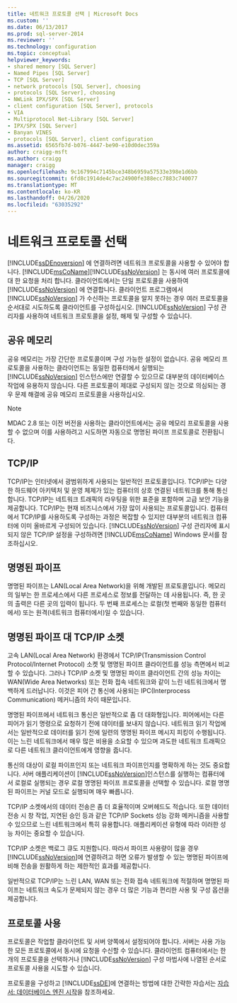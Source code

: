 ```yaml
---
title: 네트워크 프로토콜 선택 | Microsoft Docs
ms.custom: ''
ms.date: 06/13/2017
ms.prod: sql-server-2014
ms.reviewer: ''
ms.technology: configuration
ms.topic: conceptual
helpviewer_keywords:
- shared memory [SQL Server]
- Named Pipes [SQL Server]
- TCP [SQL Server]
- network protocols [SQL Server], choosing
- protocols [SQL Server], choosing
- NWLink IPX/SPX [SQL Server]
- client configuration [SQL Server], protocols
- VIA
- Multiprotocol Net-Library [SQL Server]
- IPX/SPX [SQL Server]
- Banyan VINES
- protocols [SQL Server], client configuration
ms.assetid: 6565fb7d-b076-4447-be90-e10d0dec359a
author: craigg-msft
ms.author: craigg
manager: craigg
ms.openlocfilehash: 9c167994c7145bce348b6959a57533e398e1d6bb
ms.sourcegitcommit: 6fd8c1914de4c7ac24900fe388ecc7883c740077
ms.translationtype: MT
ms.contentlocale: ko-KR
ms.lasthandoff: 04/26/2020
ms.locfileid: "63035292"
---
```

# <a name="choosing-a-network-protocol"></a>네트워크 프로토콜 선택
  [!INCLUDE[ssDEnoversion](../../includes/ssdenoversion-md.md)] 에 연결하려면 네트워크 프로토콜을 사용할 수 있어야 합니다. [!INCLUDE[msCoName](../../includes/msconame-md.md)][!INCLUDE[ssNoVersion](../../includes/ssnoversion-md.md)] 는 동시에 여러 프로토콜에 대 한 요청을 처리 합니다. 클라이언트에서는 단일 프로토콜을 사용하여 [!INCLUDE[ssNoVersion](../../includes/ssnoversion-md.md)] 에 연결합니다. 클라이언트 프로그램에서 [!INCLUDE[ssNoVersion](../../includes/ssnoversion-md.md)] 가 수신하는 프로토콜을 알지 못하는 경우 여러 프로토콜을 순서대로 시도하도록 클라이언트를 구성하십시오. [!INCLUDE[ssNoVersion](../../includes/ssnoversion-md.md)] 구성 관리자를 사용하여 네트워크 프로토콜을 설정, 해제 및 구성할 수 있습니다.  
  
## <a name="shared-memory"></a>공유 메모리  
 공유 메모리는 가장 간단한 프로토콜이며 구성 가능한 설정이 없습니다. 공유 메모리 프로토콜을 사용하는 클라이언트는 동일한 컴퓨터에서 실행되는 [!INCLUDE[ssNoVersion](../../includes/ssnoversion-md.md)] 인스턴스에만 연결할 수 있으므로 대부분의 데이터베이스 작업에 유용하지 않습니다. 다른 프로토콜이 제대로 구성되지 않는 것으로 의심되는 경우 문제 해결에 공유 메모리 프로토콜을 사용하십시오.  
  
> [!NOTE]  
>  MDAC 2.8 또는 이전 버전을 사용하는 클라이언트에서는 공유 메모리 프로토콜을 사용할 수 없으며 이를 사용하려고 시도하면 자동으로 명명된 파이프 프로토콜로 전환됩니다.  
  
## <a name="tcpip"></a>TCP/IP  
 TCP/IP는 인터넷에서 광범위하게 사용되는 일반적인 프로토콜입니다. TCP/IP는 다양한 하드웨어 아키텍처 및 운영 체제가 있는 컴퓨터의 상호 연결된 네트워크를 통해 통신합니다. TCP/IP는 네트워크 트래픽의 라우팅을 위한 표준을 포함하며 고급 보안 기능을 제공합니다. TCP/IP는 현재 비즈니스에서 가장 많이 사용되는 프로토콜입니다. 컴퓨터에서 TCP/IP를 사용하도록 구성하는 과정은 복잡할 수 있지만 대부분의 네트워크 컴퓨터에 이미 올바르게 구성되어 있습니다. [!INCLUDE[ssNoVersion](../../includes/ssnoversion-md.md)] 구성 관리자에 표시되지 않은 TCP/IP 설정을 구성하려면 [!INCLUDE[msCoName](../../includes/msconame-md.md)] Windows 문서를 참조하십시오.  
  
## <a name="named-pipes"></a>명명된 파이프  
 명명된 파이프는 LAN(Local Area Network)을 위해 개발된 프로토콜입니다. 메모리의 일부는 한 프로세스에서 다른 프로세스로 정보를 전달하는 데 사용됩니다. 즉, 한 곳의 출력은 다른 곳의 입력이 됩니다. 두 번째 프로세스는 로컬(첫 번째와 동일한 컴퓨터에서) 또는 원격(네트워크 컴퓨터에서)일 수 있습니다.  
  
## <a name="named-pipes-vs-tcpip-sockets"></a>명명된 파이프 대 TCP/IP 소켓  
 고속 LAN(Local Area Network) 환경에서 TCP/IP(Transmission Control Protocol/Internet Protocol) 소켓 및 명명된 파이프 클라이언트를 성능 측면에서 비교할 수 있습니다. 그러나 TCP/IP 소켓 및 명명된 파이프 클라이언트 간의 성능 차이는 WAN(Wide Area Networks) 또는 전화 접속 네트워크와 같이 느린 네트워크에서 명백하게 드러납니다. 이것은 피어 간 통신에 사용되는 IPC(Interprocess Communication) 메커니즘의 차이 때문입니다.  
  
 명명된 파이프에서 네트워크 통신은 일반적으로 좀 더 대화형입니다. 피어에서는 다른 피어가 읽기 명령으로 요청하기 전에 데이터를 보내지 않습니다. 네트워크 읽기 작업에서는 일반적으로 데이터를 읽기 전에 일련의 명명된 파이프 메시지 피킹이 수행됩니다. 이는 느린 네트워크에서 매우 많은 비용을 소요할 수 있으며 과도한 네트워크 트래픽으로 다른 네트워크 클라이언트에게 영향을 줍니다.  
  
 통신의 대상이 로컬 파이프인지 또는 네트워크 파이프인지를 명확하게 하는 것도 중요합니다. 서버 애플리케이션이 [!INCLUDE[ssNoVersion](../../includes/ssnoversion-md.md)]인스턴스를 실행하는 컴퓨터에서 로컬로 실행되는 경우 로컬 명명된 파이프 프로토콜을 선택할 수 있습니다. 로컬 명명된 파이프는 커널 모드로 실행되며 매우 빠릅니다.  
  
 TCP/IP 소켓에서의 데이터 전송은 좀 더 효율적이며 오버헤드도 적습니다. 또한 데이터 전송 시 창 작업, 지연된 승인 등과 같은 TCP/IP Sockets 성능 강화 메커니즘을 사용할 수 있으므로 느린 네트워크에서 특히 유용합니다. 애플리케이션 유형에 따라 이러한 성능 차이는 중요할 수 있습니다.  
  
 TCP/IP 소켓은 백로그 큐도 지원합니다. 따라서 파이프 사용량이 많을 경우 [!INCLUDE[ssNoVersion](../../includes/ssnoversion-md.md)]에 연결하려고 하면 오류가 발생할 수 있는 명명된 파이프에 비해 전송을 원활하게 하는 제한적인 효과를 제공합니다.  
  
 일반적으로 TCP/IP는 느린 LAN, WAN 또는 전화 접속 네트워크에 적절하며 명명된 파이프는 네트워크 속도가 문제되지 않는 경우 더 많은 기능과 편리한 사용 및 구성 옵션을 제공합니다.  
  
## <a name="enabling-the-protocol"></a>프로토콜 사용  
 프로토콜은 작업할 클라이언트 및 서버 양쪽에서 설정되어야 합니다. 서버는 사용 가능한 모든 프로토콜에서 동시에 요청을 수신할 수 있습니다. 클라이언트 컴퓨터에서는 한 개의 프로토콜을 선택하거나 [!INCLUDE[ssNoVersion](../../includes/ssnoversion-md.md)] 구성 마법사에 나열된 순서로 프로토콜 사용을 시도할 수 있습니다.  
  
 프로토콜을 구성하고 [!INCLUDE[ssDE](../../includes/ssde-md.md)]에 연결하는 방법에 대한 간략한 자습서는 [자습서: 데이터베이스 엔진 시작](../../relational-databases/tutorial-getting-started-with-the-database-engine.md)을 참조하세요.  
  
  
